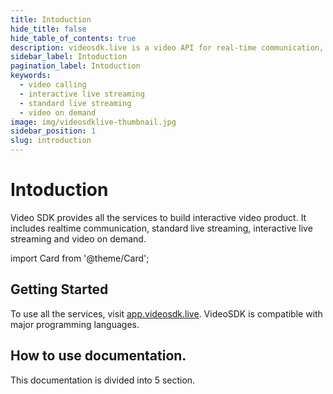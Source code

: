 ```yaml
---
title: Intoduction
hide_title: false
hide_table_of_contents: true
description: videosdk.live is a video API for real-time communication, live streaming and video-on-demand services. We provide SDK support in all the platforms.
sidebar_label: Intoduction
pagination_label: Intoduction
keywords:
  - video calling
  - interactive live streaming
  - standard live streaming
  - video on demand
image: img/videosdklive-thumbnail.jpg
sidebar_position: 1
slug: introduction
---
```


# Intoduction

Video SDK provides all the services to build interactive video product. It includes realtime communication, standard live streaming, interactive live streaming and video on demand.

import Card from '@theme/Card';

<div class="container">
  <div class="row ">
    <div class="col col--4">
      <Card heading="Dashboard" link="/docs/overview/dashboard/getting-started" description="Manage manual operation, logs and history." />
    </div>
    <div class="col col--4">
      <Card heading="Video & Audio Calling" link="/docs/overview/audio-and-video-calling/getting-started" description="Low latency video,audio and data communication." />
    </div>
    <div class="col col--4">
      <Card heading="Interactive Live Streaming" link="/docs/overview/interactive-live-streaming/getting-started" description="Low latency video,audio and data broadcasting." />
    </div>
  </div>
  <div class="row ">
    <div class="col col--6">
      <Card heading="Standard Live Streaming" link="/docs/overview/live-streaming/getting-started" description="Standard RTMP Live Streaming with encoding and playback." />
    </div>
    <div class="col col--6">
      <Card heading="Video On Demand" link="/docs/overview/video-on-demand/getting-started" description="Low latency video,audio and data communication" />
    </div>
  </div>
</div>

## Getting Started

To use all the services, visit [app.videosdk.live](https://app.videosdk.live/). VideoSDK is compatible with major programming languages.

<div class="container">
  <div class="row ">
    <div class="col col--3">
      <Card heading="React" icon="/img/icons/libraries/react-icon.svg" />
    </div>
    <div class="col col--3">
      <Card heading="Angular" icon="/img/icons/libraries/angular-icon.svg" />
    </div>
    <div class="col col--3">
      <Card heading="Vue" icon="/img/icons/libraries/vuejs-icon.svg"  />
    </div>
    <div class="col col--3">
      <Card heading="NextJS" icon="/img/icons/libraries/nextjs-icon.svg"  />
    </div>
  </div>
  <div class="row ">
    <div class="col col--3">
      <Card heading="Android" icon="/img/icons/libraries/kotlin-icon.svg"  />
    </div>
    <div class="col col--3">
      <Card heading="IOS" icon="/img/icons/libraries/swift-icon.svg"  />
    </div>
    <div class="col col--3">
      <Card heading="Flutter" icon="/img/icons/libraries/dart-icon.svg" />
    </div>
    <div class="col col--3">
      <Card heading="Unity3D" icon="/img/icons/libraries/c-sharp-icon.svg" />
    </div>
  </div>
</div>

## How to use documentation.

This documentation is divided into 5 section.

<div class="container">
  <div class="row ">
    <div class="col col--4">
      <Card heading="Overview" link="/docs/overview/introduction" description="An overview of all the services to get started." />
    </div>
    <div class="col col--4">
      <Card heading="Guide" description="In depth guide of each product and SDK." />
    </div>
    <div class="col col--4">
      <Card heading="API Reference" description="Technical reference of our API and SDK in detail." />
    </div>
  </div>
  <div class="row ">
    <div class="col col--6">
      <Card heading="Tutorials" description="Tailormade tutorials to develpe custom apps using the SDK." />
    </div>
    <div class="col col--6">
      <Card heading="Code Samples" description="List of official code samples" />
    </div>
  </div>
</div>
